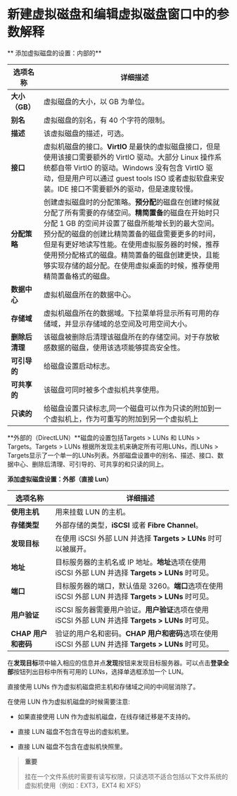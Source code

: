 # 新建虚拟磁盘和编辑虚拟磁盘窗口中的参数解释

** 添加虚拟磁盘的设置：内部的**

|选项名称|详细描述|
|--------|--------|
|**大小（GB）**|虚拟磁盘的大小，以 GB 为单位。|
|**别名**|虚拟磁盘的别名，有 40 个字符的限制。|
|**描述**|该虚拟磁盘的描述，可选。|
|**接口**|虚拟机磁盘的接口。**VirtIO** 是最快的虚拟磁盘接口，但是使用该接口需要额外的 VirtIO 驱动。大部分 Linux 操作系统都自带 VirtIO 的驱动。Windows 没有包含 VirtIO 驱动，但是用户可以通过 guest tools ISO 或者虚拟软盘来安装。IDE 接口不需要额外的驱动，但是速度较慢。|
|**分配策略**|创建虚拟磁盘时的分配策略。**预分配**的磁盘在创建时候就分配了所有需要的存储空间。**精简置备**的磁盘在开始时只分配 1 GB 的空间并设置了磁盘所能增长到的最大空间。预分配的磁盘的创建比精简置备的磁盘需要更多的时间，但是有更好地读写性能。在使用虚拟服务器的时候，推荐使用预分配格式的磁盘。精简置备的磁盘创建更快，且能够实现存储的超分配。在使用虚拟桌面的时候，推荐使用精简置备格式的磁盘。|
|**数据中心**|虚拟机磁盘所在的数据中心。|
|**存储域**|虚拟机磁盘所在的数据域。下拉菜单将显示所有可用的存储域，并显示存储域的总空间及可用空间大小。|
|**删除后清理**|该磁盘被删除后清理该磁盘所在的存储空间。对于存放敏感数据的磁盘，使用该选项能够提高安全性。|
|**可引导的**|给磁盘设置启动标志。|
|**可共享的**|该磁盘可同时被多个虚拟机共享使用。|
|**只读的**|给磁盘设置只读标志,同一个磁盘可以作为只读的附加到一个虚拟机上，作为可重写的附加到另一个虚拟机上|
**外部的（DirectLUN）**磁盘的设置包括Targets > LUNs 和 LUNs > Targets。Targets > LUNs 根据所发现主机来确定所有可用LUNs，而LUNs > Targets显示了一个单一的LUNs列表。外部磁盘设置中的别名、描述、接口、数据中心、删除后清理、可引导的、可共享的和只读的同上。

**添加虚拟磁盘设置：外部（直接 Lun）**

|选项名称|详细描述|
|--------|--------|
|**使用主机**|用来挂载 LUN 的主机。|
|**存储类型**|外部存储的类型，**iSCSI** 或者 **Fibre Channel**。|
|**发现目标**|在使用 iSCSI 外部 LUN 并选择 **Targets \> LUNs** 时可以被展开。|
|**地址**|目标服务器的主机名或 IP 地址。**地址**选项在使用 iSCSI 外部 LUN 并选择 **Targets \> LUNs** 时可见。|
|**端口**|目标服务器的端口，默认值是 3260。**端口**选项在使用 iSCSI 外部 LUN 并选择 **Targets \> LUNs** 时可见。|
|**用户验证**|iSCSI 服务器需要用户验证。**用户验证**选项在使用 iSCSI 外部 LUN 并选择 **Targets \> LUNs** 时可见。|
|**CHAP 用户和密码**|验证的用户名和密码。**CHAP 用户和密码**选项在使用 iSCSI 外部 LUN 并选择 **Targets \> LUNs** 时可见。|

在**发现目标**项中输入相应的信息并点**发现**按钮来发现目标服务器。可以点击**登录全部**按钮列出目标中所有可用的 LUNs，选择单选框添加一个 LUN。

直接使用 LUNs 作为虚拟机磁盘把主机和存储域之间的中间层消除了。

在使用 LUN 作为虚拟机磁盘的时候需要注意:

-   如果直接使用 LUN 作为虚拟机磁盘，在线存储迁移是不支持的。

-   直接 LUN 磁盘不包含在导出的虚拟机里。

-   直接 LUN 磁盘不包含在虚拟机快照里。

> **重要**
>
> 挂在一个文件系统时需要有读写权限，只读选项不适合包括以下文件系统的虚拟机使用（例如：EXT3，EXT4 和 XFS）


